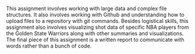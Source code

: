 This assignment involves working with large data and complex file structures. It also involves working with Github and understanding how to upload files to a repository with git commands. Besides logistical skills, this assignment also involves visualizing shot data of specific NBA players from the Golden State Warriors along with other summaries and visualizations. The final piece of this assignment is a written report to communicate with words rather than a bunch of code.

